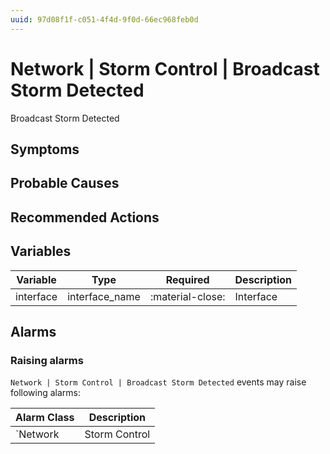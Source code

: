 ```yaml
---
uuid: 97d08f1f-c051-4f4d-9f0d-66ec968feb0d
---
```

# Network | Storm Control | Broadcast Storm Detected

Broadcast Storm Detected

## Symptoms

## Probable Causes

## Recommended Actions

## Variables

Variable | Type | Required | Description
--- | --- | --- | ---
interface | interface_name | :material-close: | Interface

## Alarms

### Raising alarms

`Network | Storm Control | Broadcast Storm Detected` events may raise following alarms:

Alarm Class | Description
--- | ---
`Network | Storm Control | Broadcast Storm Detected` | dispose
